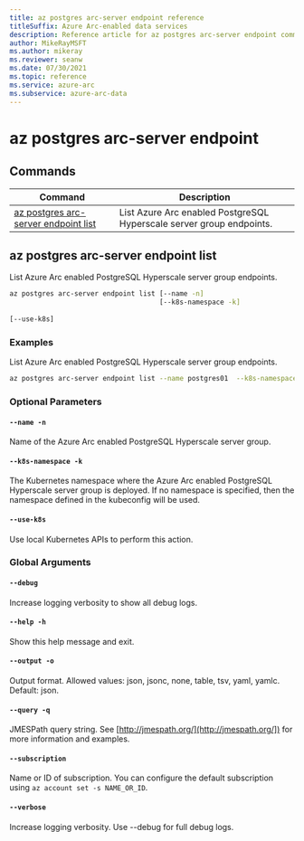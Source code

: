 ```yaml
---
title: az postgres arc-server endpoint reference
titleSuffix: Azure Arc-enabled data services
description: Reference article for az postgres arc-server endpoint commands.
author: MikeRayMSFT
ms.author: mikeray
ms.reviewer: seanw
ms.date: 07/30/2021
ms.topic: reference
ms.service: azure-arc
ms.subservice: azure-arc-data
---
```


# az postgres arc-server endpoint
## Commands
| Command | Description|
| --- | --- |
[az postgres arc-server endpoint list](#az-postgres-arc-server-endpoint-list) | List Azure Arc enabled PostgreSQL Hyperscale server group endpoints.
## az postgres arc-server endpoint list
List Azure Arc enabled PostgreSQL Hyperscale server group endpoints.
```bash
az postgres arc-server endpoint list [--name -n] 
                                     [--k8s-namespace -k]  
                                     
[--use-k8s]
```
### Examples
List Azure Arc enabled PostgreSQL Hyperscale server group endpoints.
```bash
az postgres arc-server endpoint list --name postgres01  --k8s-namespace namespace --use-k8s
```
### Optional Parameters
#### `--name -n`
Name of the Azure Arc enabled PostgreSQL Hyperscale server group.
#### `--k8s-namespace -k`
The Kubernetes namespace where the Azure Arc enabled PostgreSQL Hyperscale server group is deployed. If no namespace is specified, then the namespace defined in the kubeconfig will be used.
#### `--use-k8s`
Use local Kubernetes APIs to perform this action.
### Global Arguments
#### `--debug`
Increase logging verbosity to show all debug logs.
#### `--help -h`
Show this help message and exit.
#### `--output -o`
Output format.  Allowed values: json, jsonc, none, table, tsv, yaml, yamlc.  Default: json.
#### `--query -q`
JMESPath query string. See [http://jmespath.org/](http://jmespath.org/]) for more information and examples.
#### `--subscription`
Name or ID of subscription. You can configure the default subscription using `az account set -s NAME_OR_ID`.
#### `--verbose`
Increase logging verbosity. Use --debug for full debug logs.
